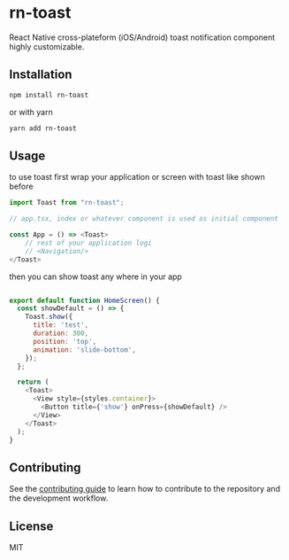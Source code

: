 # rn-toast

React Native cross-plateform (iOS/Android) toast notification component highly customizable.

## Installation

```sh
npm install rn-toast
```

or with yarn

```sh
yarn add rn-toast
```

## Usage
to use toast first wrap your application or screen with toast like shown before

```js
import Toast from "rn-toast";

// app.tsx, index or whatever component is used as initial component

const App = () => <Toast>
    // rest of your application logi
    // <Navigation/>
</Toast>


```
then you can  show toast any where in your app

`````js

export default function HomeScreen() {
  const showDefault = () => {
    Toast.show({
      title: 'test',
      duration: 300,
      position: 'top',
      animation: 'slide-bottom',
    });
  };

  return (
    <Toast>
      <View style={styles.container}>
        <Button title={'show'} onPress={showDefault} />
      </View>
    </Toast>
  );
}

`````


## Contributing

See the [contributing guide](CONTRIBUTING.md) to learn how to contribute to the repository and the development workflow.

## License

MIT
